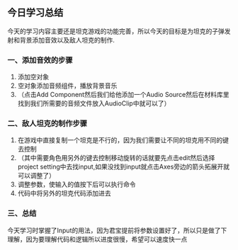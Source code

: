 ## **今日学习总结**
今天的学习内容主要还是坦克游戏的功能完善，所以今天的目标是为坦克的子弹发射和背景添加音效以及敌人坦克的制作.  

### 一、添加音效的步骤
1. 添加空对象
1. 空对象添加音频组件，播放背景音乐
1. （点击Add Component然后我们给他添加一个Audio Source然后在材料库里找到我们所需要的音频文件放入AudioClip中就可以了）
### 二、敌人坦克的制作步骤  

1. 在游戏中直接复制一个坦克是不行的，因为我们需要让不同的坦克用不同的键去控制
1. （其中需要角色用另外的键去控制移动旋转的话就要先点击edit然后选择project setting中去找input,如果没找到input就点击Axes旁边的箭头拓展开就可以调整了）
1. 调整参数，使输入的值按下后可以执行命令
1. 代码中将另外的坦克代码添加进去
### 三、总结  

今天学习时掌握了Input的用法，因为君宝提前将参数设置好了，所以只是做了下理解，因为要理解代码和逻辑所以进度很慢，希望可以速度快一点
